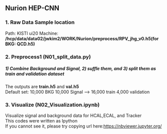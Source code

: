## Nurion HEP-CNN  
### 1. Raw Data Sample location  
Path: KISTI ui20 Machine: **/hcp/data/data02/jwkim2/WORK/Nurion/preprocess/RPV_jhg_v0.h5(for BKG: QCD.h5)**  

### 2. Preprocess1 (N01_split_data.py)  
##### 1) Combine Background and Signal, 2) suffle them, and  3) split them as train and validation dataset  
The outputs are **train.h5** and **val.h5**  
Default set: 10,000 BKG 10,000 Signal --> 16,000 train 4,000 validation  

### 3. Visualize (N02_Visualization.ipynb)  
Visualize signal and background data for HCAL,ECAL, and Tracker  
This codes were written as Ipython  
If you cannot see it, please try copying url here:https://nbviewer.jupyter.org/

